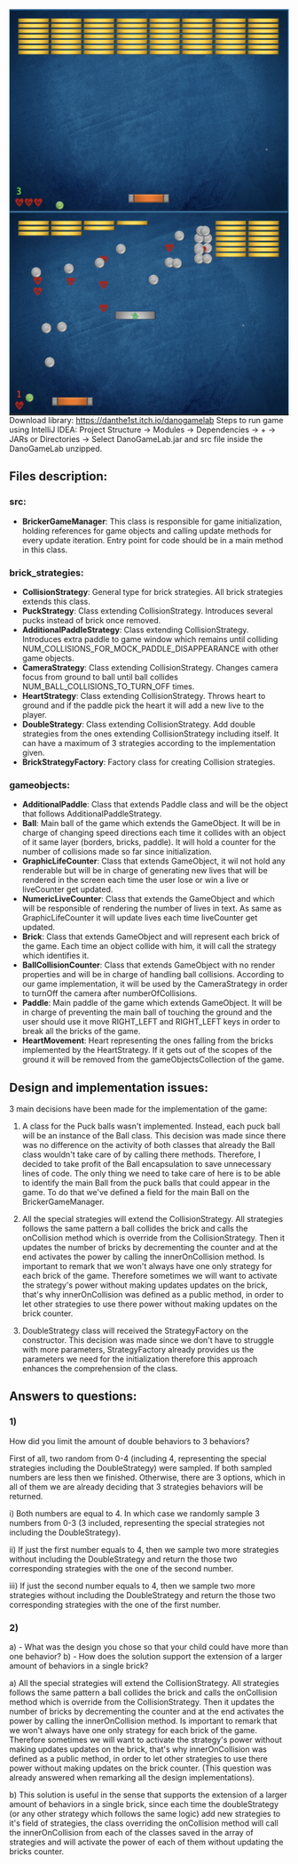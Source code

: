 <img align="left" alt="HTML"  src="https://github.com/yosefede06/Arkanoid-Game-OOP-java/blob/main/screen1.png" />
<img align="right" alt="HTML"  src="https://github.com/yosefede06/Arkanoid-Game-OOP-java/blob/main/screen2.png" />

Download library: https://danthe1st.itch.io/danogamelab
Steps to run game using IntelliJ IDEA: 
Project Structure -> Modules -> Dependencies -> + -> JARs or Directories -> Select DanoGameLab.jar and src file inside the DanoGameLab unzipped.

## Files description:

### src:

- **BrickerGameManager**: This class is responsible for game initialization, holding references for game objects and
 calling update methods for every update iteration. Entry point for code should be in a main method in this class.

### brick_strategies:

- **CollisionStrategy**: General type for brick strategies. All brick strategies extends this class.
- **PuckStrategy**: Class extending CollisionStrategy. Introduces several pucks instead of brick once removed.
- **AdditionalPaddleStrategy**: Class extending CollisionStrategy. Introduces extra
 paddle to game window which remains until colliding NUM_COLLISIONS_FOR_MOCK_PADDLE_DISAPPEARANCE with
 other game objects.
- **CameraStrategy**: Class extending CollisionStrategy.
 Changes camera focus from ground to ball until ball collides NUM_BALL_COLLISIONS_TO_TURN_OFF times.
- **HeartStrategy**: Class extending CollisionStrategy.
 Throws heart to ground and if the paddle pick the heart it will add a new live to the player.
- **DoubleStrategy**: Class extending CollisionStrategy.
 Add double strategies from the ones extending CollisionStrategy including itself. It can have a maximum of
 3 strategies according to the implementation given.
- **BrickStrategyFactory**: Factory class for creating Collision strategies.

### gameobjects:

- **AdditionalPaddle**: Class that extends Paddle class and will be the object that follows AdditionalPaddleStrategy.
- **Ball**: Main ball of the game which extends the GameObject. It will be in charge of changing speed directions
each time it collides with an object of it same layer (borders, bricks, paddle). It will hold a counter
for the number of collisions made so far since initialization.
- **GraphicLifeCounter**: Class that extends GameObject, it wil not hold any renderable but will be in charge of generating new lives
that will be rendered in the screen each time the user lose or win a live or liveCounter get updated.
- **NumericLiveCounter**: Class that extends the GameObject and which will be responsible of rendering the number of lives in text.
As same as GraphicLifeCounter it will update lives each time liveCounter get updated.
- **Brick**: Class that extends GameObject and will represent each brick of the game. Each time an object collide with
him, it will call the strategy which identifies it.
- **BallCollisionCounter**: Class that extends GameObject with no render properties and will be in charge of handling ball collisions.
According to our game implementation, it will be used by the CameraStrategy in order to turnOff the camera
after numberOfCollisions.
- **Paddle**: Main paddle of the game which extends GameObject. It will be in charge of preventing the main ball of
touching the ground and the user should use it move RIGHT_LEFT and RIGHT_LEFT keys in order to break all
the bricks of the game.
- **HeartMovement**: Heart representing the ones falling from the bricks implemented by the HeartStrategy. If it gets out of
 the scopes of the ground it will be removed from the gameObjectsCollection of the game.

## Design and implementation issues:

3 main decisions have been made for the implementation of the game:

1) A class for the Puck balls wasn't implemented. Instead, each puck ball will be an instance of the Ball class.
This decision was made since there was no difference on the activity of both classes that already the Ball
class wouldn't take care of by calling there methods. Therefore, I decided to take profit of the Ball
encapsulation to save unnecessary lines of code. The only thing we need to take care of here is to be able
to identify the main Ball from the puck balls that could appear in the game. To do that we've defined a field
for the main Ball on the BrickerGameManager.

2) All the special strategies will extend the CollisionStrategy. All strategies follows the same pattern a ball
collides the brick and calls the onCollision method which is override from the CollisionStrategy. Then it
updates the number of bricks by decrementing the counter and at the end activates the power by calling the
innerOnCollision method. Is important to remark that we won't always have one only strategy for each brick of
the game. Therefore sometimes we will want to activate the strategy's power without making updates updates on
the brick, that's why innerOnCollision was defined as a public method, in order to let other strategies to use
there power without making updates on the brick counter.

3) DoubleStrategy class will received the StrategyFactory on the constructor. This decision was made since
we don't have to struggle with more parameters, StrategyFactory already provides us the parameters we need for
the initialization therefore this approach enhances the comprehension of the class.

## Answers to questions:

### 1) 
How did you limit the amount of double behaviors to 3 behaviors?

First of all, two random from 0-4 (including 4, representing the special strategies
including the DoubleStrategy) were sampled. If both sampled numbers are less then we finished.
Otherwise, there are 3 options, which in all of them we are already deciding that 3 strategies behaviors
will be returned.

i) Both numbers are equal to 4. In which case we randomly sample 3 numbers from 0-3 (3 included,
representing the special strategies not including the DoubleStrategy).

ii) If just the first number equals to 4, then we sample two more strategies without including
the DoubleStrategy and return the those two corresponding strategies with the one of the second number.

iii) If just the second number equals to 4, then we sample two more strategies without including
the DoubleStrategy and return the those two corresponding strategies with the one of the first number.

### 2)

a) - What was the design you chose so that your child could have more than one behavior?
b) - How does the solution support the extension of a larger amount of behaviors in a single brick?

a) All the special strategies will extend the CollisionStrategy. All strategies follows the same pattern a ball
collides the brick and calls the onCollision method which is override from the CollisionStrategy. Then it
updates the number of bricks by decrementing the counter and at the end activates the power by calling the
innerOnCollision method. Is important to remark that we won't always have one only strategy for each brick of
the game. Therefore sometimes we will want to activate the strategy's power without making updates updates on
the brick, that's why innerOnCollision was defined as a public method, in order to let other strategies to use
there power without making updates on the brick counter. (This question was already answered when remarking all
the design implementations).

b) This solution is useful in the sense that supports the extension of a larger amount of behaviors in a single
brick, since each time the doubleStrategy (or any other strategy which follows the same logic) add new
strategies to it's field of strategies, the class overriding the onCollision method will call the
innerOnCollision from each of the classes saved in the array of strategies and will activate the power of
each of them without updating the bricks counter.



